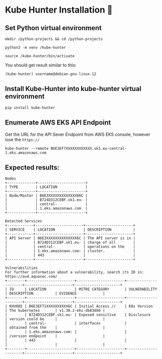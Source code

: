 # Kube Hunter Installation 🏹
## Set Python virtual environment

    mkdir /python-projects && cd /python-projects

    python3 -m venv /kube-hunter

    source /kube-hunter/bin/activate

You should get result similar to this:

    (kube-hunter) username@debian-gnu-linux-12

## Install Kube-Hunter into kube-hunter virtual environment

    pip install kube-hunter

## Enumerate AWS EKS API Endpoint 
Get the URL for the API Sever Endpoint from AWS EKS console, however lose the ```https://```

    kube-hunter --remote B6E3EF7XXXXXXXXXXXX.sk1.eu-central-1.eks.amazonaws.com

## Expected results:

```
Nodes
+-------------+----------------------+
| TYPE        | LOCATION             |
+-------------+----------------------+
| Node/Master | B6E3XXXXXXXXXXXXX06C |
|             | B724D312CEBF.sk1.eu- |
|             | central-             |
|             | 1.eks.amazonaws.com  |
+-------------+----------------------+

Detected Services
+------------+----------------------+----------------------+
| SERVICE    | LOCATION             | DESCRIPTION          |
+------------+----------------------+----------------------+
| API Server | B6E3XXXXXXXXXXXXXX6C | The API server is in |
|            | B724D312CEBF.sk1.eu- | charge of all        |
|            | central-             | operations on the    |
|            | 1.eks.amazonaws.com: | cluster.             |
|            | 443                  |                      |
+------------+----------------------+----------------------+

Vulnerabilities
For further information about a vulnerability, search its ID in: 
https://avd.aquasec.com/
+--------+----------------------+----------------------+----------------------+----------------------+---------------------+
| ID     | LOCATION             | MITRE CATEGORY       | VULNERABILITY        | DESCRIPTION          | EVIDENCE            |
+--------+----------------------+----------------------+----------------------+----------------------+---------------------+
| KHV002 | B6E3EF71XXXXXXXXXX6C | Initial Access //    | K8s Version          | The kubernetes       | v1.30.2-eks-db838b0 |
|        | B724D312CEBF.sk1.eu- | Exposed sensitive    | Disclosure           | version could be     |                     |
|        | central-             | interfaces           |                      | obtained from the    |                     |
|        | 1.eks.amazonaws.com: |                      |                      | /version endpoint    |                     |
|        | 443                  |                      |                      |                      |                     |
+--------+----------------------+----------------------+----------------------+----------------------+---------------------+
```
